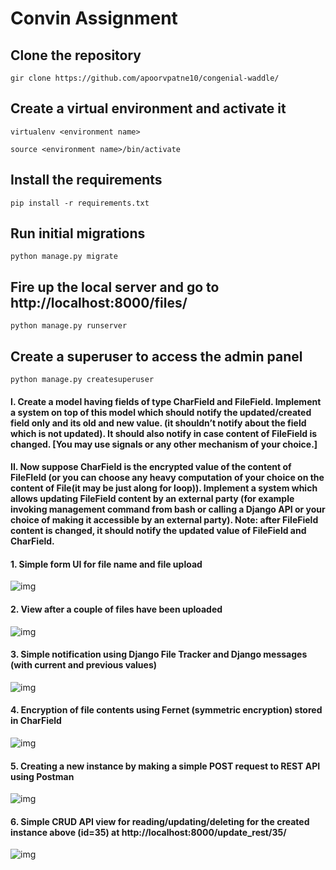 # Convin Assignment

## Clone the repository

`gir clone https://github.com/apoorvpatne10/congenial-waddle/`

## Create a virtual environment and activate it 

`virtualenv <environment name>`

`source <environment name>/bin/activate`

## Install the requirements

`pip install -r requirements.txt`

## Run initial migrations

`python manage.py migrate`

## Fire up the local server and go to http://localhost:8000/files/

`python manage.py runserver`

## Create a superuser to access the admin panel

`python manage.py createsuperuser`


#### I. Create a model having fields of type CharField and FileField. Implement a system on top of this model which should notify the updated/created field only and its old and new value. (it shouldn’t notify about the field which is not updated). It should also notify in case content of FileField is changed. [You may use signals or any other mechanism of your choice.] 

#### II. Now suppose CharField is the encrypted value of the content of FileFIeld (or you can choose any heavy computation of your choice on the content of File(it may be just along for loop)). Implement a system which allows updating FileField content by an external party (for example invoking management command from bash or calling a Django API or your choice of making it accessible by an external party). Note: after FileField content is changed, it should notify the updated value of FileField and CharField. 

#### 1. Simple form UI for file name and file upload

![img](https://i.imgur.com/zJ6Bqst.png)

#### 2. View after a couple of files have been uploaded

![img](https://i.imgur.com/dBz3QkK.png)

#### 3. Simple notification using Django File Tracker and Django messages (with current and previous values)

![img](https://i.imgur.com/YPqtft4.png)

#### 4. Encryption of file contents using Fernet (symmetric encryption) stored in CharField

![img](https://i.imgur.com/uPV0T7p.png)

#### 5. Creating a new instance by making a simple POST request to REST API using Postman 

![img](https://i.imgur.com/lEhBx7g.png)

#### 6. Simple CRUD API view for reading/updating/deleting for the created instance above (id=35) at http://localhost:8000/update_rest/35/

![img](https://i.imgur.com/i2jshTe.png)
